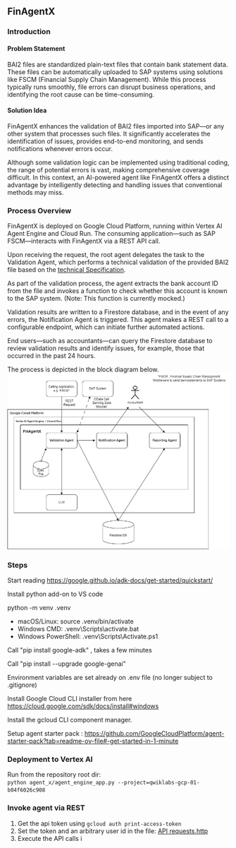 ## FinAgentX

### Introduction

#### Problem Statement
BAI2 files are standardized plain-text files that contain bank statement data. These files can be automatically uploaded to SAP systems using solutions like FSCM (Financial Supply Chain Management). While this process typically runs smoothly, file errors can disrupt business operations, and identifying the root cause can be time-consuming.

#### Solution Idea
FinAgentX enhances the validation of BAI2 files imported into SAP—or any other system that processes such files. It significantly accelerates the identification of issues, provides end-to-end monitoring, and sends notifications whenever errors occur.

Although some validation logic can be implemented using traditional coding, the range of potential errors is vast, making comprehensive coverage difficult. In this context, an AI-powered agent like FinAgentX offers a distinct advantage by intelligently detecting and handling issues that conventional methods may miss.

### Process Overview
FinAgentX is deployed on Google Cloud Platform, running within Vertex AI Agent Engine and Cloud Run. The consuming application—such as SAP FSCM—interacts with FinAgentX via a REST API call.

Upon receiving the request, the root agent delegates the task to the Validation Agent, which performs a technical validation of the provided BAI2 file based on the [technical Specification](agent_x/resources/cash_management_2005.pdf).

As part of the validation process, the agent extracts the bank account ID from the file and invokes a function to check whether this account is known to the SAP system. (Note: This function is currently mocked.)

Validation results are written to a Firestore database, and in the event of any errors, the Notification Agent is triggered. This agent makes a REST call to a configurable endpoint, which can initiate further automated actions.

End users—such as accountants—can query the Firestore database to review validation results and identify issues, for example, those that occurred in the past 24 hours.
 
The process is depicted in the block diagram below.
![Process Overview](Files/BlockDiagram_vertex.png "Block Diagram")






### Steps

Start reading
https://google.github.io/adk-docs/get-started/quickstart/

Install python add-on to VS code

python -m venv .venv
- macOS/Linux: source .venv/bin/activate
- Windows CMD: .venv\Scripts\activate.bat
- Windows PowerShell: .venv\Scripts\Activate.ps1


Call "pip install google-adk" , takes a few minutes

Call "pip install --upgrade google-genai"

Environment variables are set already on .env file (no longer subject to .gitignore)

Install Google Cloud CLI installer from here https://cloud.google.com/sdk/docs/install#windows 

Install the gcloud CLI component manager.

Setup agent starter pack : https://github.com/GoogleCloudPlatform/agent-starter-pack?tab=readme-ov-file#-get-started-in-1-minute

### Deployment to Vertex AI

Run from the repository root dir: </br>
```python agent_x/agent_engine_app.py --project=qwiklabs-gcp-01-b04f6026c908```

### Invoke agent via REST

1. Get the api token using `gcloud auth print-access-token`
2. Set the token and an arbitrary user id in the file: [API requests.http](./API%20requests.http#L1-2)
3. Execute the API calls i 